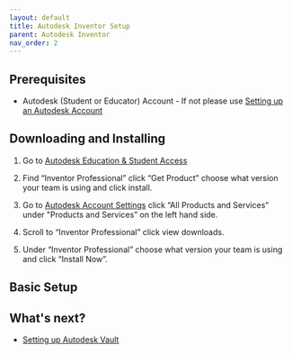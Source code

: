 ```yaml
---
layout: default
title: Autodesk Inventor Setup
parent: Autodesk Inventor
nav_order: 2
---
```


## Prerequisites

* Autodesk (Student or Educator) Account  - If not please use [Setting up an Autodesk Account](./Setting-up-an-Autodesk-Account.md)

## Downloading and Installing

 1. Go to [Autodesk Education & Student Access](
https://www.autodesk.com/education/edu-software/overview?sorting=featured&filters=individual#card-adstpr)

 2. Find “Inventor Professional” click “Get Product” choose what version your team is using and click
install.

 3. Go to [Autodesk Account Settings](https://manage.autodesk.com/home/) click “All Products and Services” under "Products and Services” on the
left hand side.

 4. Scroll to “Inventor Professional” click view downloads.

 5. Under “Inventor Professional” choose what version your team is using and click “Install Now”.

## Basic Setup

## What's next?

* [Setting up Autodesk Vault](./Setting-up-Autodesk-Vault.md)
